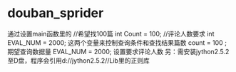 # douban_sprider

通过设置main函数里的
  //希望找100篇
		int Count = 100;
		//评论人数要求
		int EVAL_NUM = 2000;
这两个变量来控制查询条件和查找结果篇数
count = 100 ;期望查询数据量
EVAL_NUM = 2000; 设置要求评论人数
另：需安装jython2.5.2至D盘，程序会引用d://jython2.5.2//Lib里的正则库


